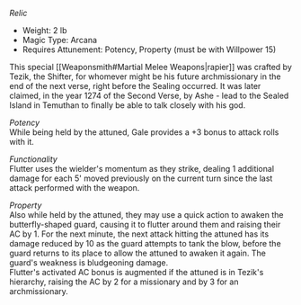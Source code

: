 _Relic_
 
- Weight: 2 lb
- Magic Type: Arcana
- Requires Attunement: Potency, Property (must be with Willpower 15)
 
This special [[Weaponsmith#Martial Melee Weapons|rapier]] was crafted by Tezik, the Shifter, for whomever might be his future archmissionary in the end of the next verse, right before the Sealing occurred. It was later claimed, in the year 1274 of the Second Verse, by Ashe - lead to the Sealed Island in Temuthan to finally be able to talk closely with his god.
 
_Potency_  
While being held by the attuned, Gale provides a +3 bonus to attack rolls with it.
 
_Functionality_  
Flutter uses the wielder's momentum as they strike, dealing 1 additional damage for each 5' moved previously on the current turn since the last attack performed with the weapon.
 
_Property_  
Also while held by the attuned, they may use a quick action to awaken the butterfly-shaped guard, causing it to flutter around them and raising their AC by 1. For the next minute, the next attack hitting the attuned has its damage reduced by 10 as the guard attempts to tank the blow, before the guard returns to its place to allow the attuned to awaken it again. The guard's weakness is bludgeoning damage.  
Flutter's activated AC bonus is augmented if the attuned is in Tezik's hierarchy, raising the AC by 2 for a missionary and by 3 for an archmissionary.
